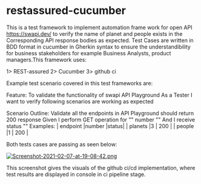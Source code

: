 # restassured-cucumber
 
This is a test framework to implement automation frame work for open API https://swapi.dev/ to verify the name of planet and people exists in the Corresponding API response bodies as expected. Test Cases are written in BDD format in cucumber in Gherkin syntax to ensure the understandibility for business stakeholders for example Business Analysts, product managers.This framework uses:

1> REST-assured
2> Cucumber
3> github ci


Example test scenario covered in this test frameworks are:

Feature: To validate the functionality of swapi API Playground
  As a Tester
  I want to verify following scenarios are working as expected

  Scenario Outline: Validate all the endpoints in API Playground should return 200 response
    Given I perform GET operation for "<endpoint>" number "<number>"
    And I receive status "<status>"
    Examples:
      |  endpoint   |number |status|
      |  planets    |3      |  200 |
      |  people     |1      |  200 |
 
 Both tests cases are passing as seen below:
 
 [![Screenshot-2021-02-07-at-19-08-42.png](https://i.postimg.cc/T2qxYcQH/Screenshot-2021-02-07-at-19-08-42.png)](https://postimg.cc/rzm3fxBS)
 
 This screenshot gives the visuals of the github ci/cd implementation, where test results are displayed in console in ci pipeline stage.
